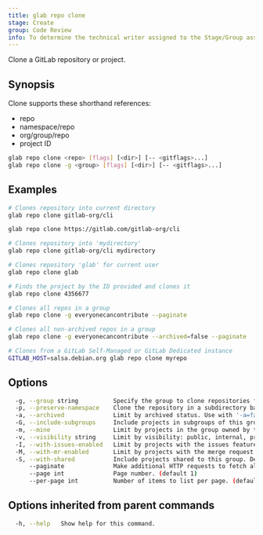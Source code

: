 ```yaml
---
title: glab repo clone
stage: Create
group: Code Review
info: To determine the technical writer assigned to the Stage/Group associated with this page, see https://about.gitlab.com/handbook/product/ux/technical-writing/#assignments
---
```


<!--
This documentation is auto generated by a script.
Please do not edit this file directly. Run `make gen-docs` instead.
-->

Clone a GitLab repository or project.

## Synopsis

Clone supports these shorthand references:

- repo
- namespace/repo
- org/group/repo
- project ID

```bash twoslash title="Terminal"
glab repo clone <repo> [flags] [<dir>] [-- <gitflags>...]
glab repo clone -g <group> [flags] [<dir>] [-- <gitflags>...]
```

## Examples

```bash twoslash title="Terminal"
# Clones repository into current directory
glab repo clone gitlab-org/cli

glab repo clone https://gitlab.com/gitlab-org/cli

# Clones repository into 'mydirectory'
glab repo clone gitlab-org/cli mydirectory

# Clones repository 'glab' for current user
glab repo clone glab

# Finds the project by the ID provided and clones it
glab repo clone 4356677

# Clones all repos in a group
glab repo clone -g everyonecancontribute --paginate

# Clones all non-archived repos in a group
glab repo clone -g everyonecancontribute --archived=false --paginate

# Clones from a GitLab Self-Managed or GitLab Dedicated instance
GITLAB_HOST=salsa.debian.org glab repo clone myrepo
```

## Options

```bash twoslash title="Terminal"
  -g, --group string          Specify the group to clone repositories from.
  -p, --preserve-namespace    Clone the repository in a subdirectory based on namespace.
  -a, --archived              Limit by archived status. Use with '-a=false' to exclude archived repositories. Used with the --group flag.
  -G, --include-subgroups     Include projects in subgroups of this group. Default is true. Used with the --group flag. (default true)
  -m, --mine                  Limit by projects in the group owned by the current authenticated user. Used with the --group flag.
  -v, --visibility string     Limit by visibility: public, internal, private. Used with the --group flag.
  -I, --with-issues-enabled   Limit by projects with the issues feature enabled. Default is false. Used with the --group flag.
  -M, --with-mr-enabled       Limit by projects with the merge request feature enabled. Default is false. Used with the --group flag.
  -S, --with-shared           Include projects shared to this group. Default is true. Used with the --group flag. (default true)
      --paginate              Make additional HTTP requests to fetch all pages of projects before cloning. Respects --per-page.
      --page int              Page number. (default 1)
      --per-page int          Number of items to list per page. (default 30)
```

## Options inherited from parent commands

```bash twoslash title="Terminal"
  -h, --help   Show help for this command.
```
